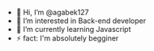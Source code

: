 - 👋 Hi, I’m @agabek127 
- 👀 I’m interested in Back-end developer
-  🌱 I’m currently learning Javascript
- ⚡ fact: I'm absolutely begginer

<!---
agabek127/agabek127 is a ✨ special ✨ repository because its `README.md` (this file) appears on your GitHub profile.
You can click the Preview link to take a look at your changes.
--->
